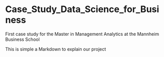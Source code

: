 # Case_Study_Data_Science_for_Business
First case study for the Master in Management Analytics at the Mannheim Business School

This is simple a Markdown to explain our project
